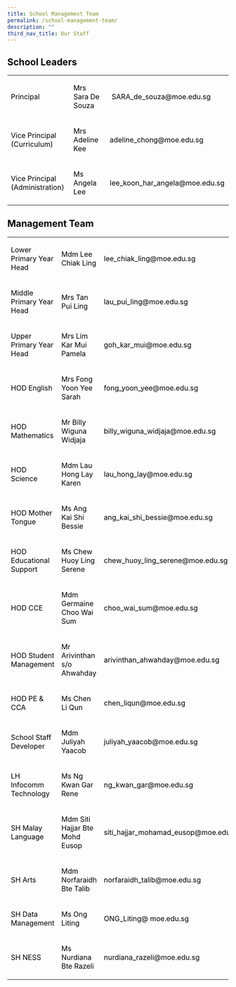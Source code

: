 ```yaml
---
title: School Management Team
permalink: /school-management-team/
description: ""
third_nav_title: Our Staff
---
```

<h2><span style="color: #000000;">School Leaders</span></h2>
<table width="691">
<tbody>
<tr>
<td width="199">
<p><span style="color: #000000;">Principal</span></p>
</td>
<td width="209">
<p><span style="color: #000000;">Mrs Sara De Souza</span></p>
</td>
<td width="283">
<p><span style="color: #000000;">&nbsp;SARA_de_souza@moe.edu.sg</span></p>
</td>
</tr>
<tr>
<td width="199">
<p><span style="color: #000000;">Vice Principal (Curriculum)</span></p>
</td>
<td width="209">
<p><span style="color: #000000;">Mrs Adeline Kee&nbsp;</span></p>
</td>
<td width="283">
<p><span style="color: #000000;">adeline_chong@moe.edu.sg&nbsp;</span></p>
</td>
</tr>
<tr>
<td width="199">
<p><span style="color: #000000;">Vice Principal (Administration)</span></p>
</td>
<td width="209">
<p><span style="color: #000000;">Ms Angela Lee</span></p>
</td>
<td width="283">
<p><span style="color: #000000;">lee_koon_har_angela@moe.edu.sg</span></p>
</td>
</tr>
</tbody>
</table>
<p></p>
<h2><span style="color: #000000;">Management Team</span></h2>
<table width="691">
<tbody>
<tr>
<td width="199">
<p><span style="color: #000000;">Lower Primary Year Head</span></p>
</td>
<td width="209">
<p><span style="color: #000000;">Mdm Lee Chiak Ling</span></p>
</td>
<td width="283">
<p><span style="color: #000000;">lee_chiak_ling@moe.edu.sg</span></p>
</td>
</tr>
<tr>
<td width="199">
<p><span style="color: #000000;">Middle Primary Year Head</span></p>
</td>
<td width="209">
<p><span style="color: #000000;">Mrs Tan Pui Ling</span></p>
</td>
<td width="283">
<p><span style="color: #000000;">lau_pui_ling@moe.edu.sg</span></p>
</td>
</tr>
<tr>
<td width="199">
<p><span style="color: #000000;">Upper Primary Year Head</span></p>
</td>
<td width="209">
<p><span style="color: #000000;">Mrs Lim Kar Mui Pamela</span></p>
</td>
<td width="283">
<p><span style="color: #000000;">goh_kar_mui@moe.edu.sg</span></p>
</td>
</tr>
<tr>
<td width="199">
<p><span style="color: #000000;">HOD English</span></p>
</td>
<td width="209">
<p><span style="color: #000000;">Mrs Fong Yoon Yee Sarah</span></p>
</td>
<td width="283">
<p><span style="color: #000000;">fong_yoon_yee@moe.edu.sg</span></p>
</td>
</tr>
<tr>
<td width="199">
<p><span style="color: #000000;">HOD Mathematics</span></p>
</td>
<td width="209">
<p><span style="color: #000000;">Mr Billy Wiguna Widjaja</span></p>
</td>
<td width="283">
<p><span style="color: #000000;">billy_wiguna_widjaja@moe.edu.sg</span></p>
</td>
</tr>
<tr>
<td width="199">
<p><span style="color: #000000;">HOD Science</span></p>
</td>
<td width="209">
<p><span style="color: #000000;">Mdm Lau Hong Lay Karen</span></p>
</td>
<td width="283">
<p><span style="color: #000000;">lau_hong_lay@moe.edu.sg</span></p>
</td>
</tr>
<tr>
<td width="199">
<p><span style="color: #000000;">HOD Mother Tongue</span></p>
</td>
<td width="209">
<p><span style="color: #000000;">Ms Ang Kai Shi Bessie</span></p>
</td>
<td width="283">
<p><span style="color: #000000;">ang_kai_shi_bessie@moe.edu.sg</span></p>
</td>
</tr>
<tr>
<td width="199">
<p><span style="color: #000000;">HOD Educational Support</span></p>
</td>
<td width="209">
<p><span style="color: #000000;">Ms Chew Huoy Ling Serene</span></p>
</td>
<td width="283">
<p><span style="color: #000000;">chew_huoy_ling_serene@moe.edu.sg</span></p>
</td>
</tr>
<tr>
<td width="199">
<p><span style="color: #000000;">HOD CCE</span></p>
</td>
<td width="209">
<p><span style="color: #000000;">Mdm Germaine Choo Wai Sum</span></p>
</td>
<td width="283">
<p><span style="color: #000000;">choo_wai_sum@moe.edu.sg</span></p>
</td>
</tr>
<tr>
<td width="199">
<p><span style="color: #000000;">HOD Student Management</span></p>
</td>
<td width="209">
<p><span style="color: #000000;">Mr Arivinthan s/o Ahwahday</span></p>
</td>
<td width="283">
<p><span style="color: #000000;">arivinthan_ahwahday@moe.edu.sg</span></p>
</td>
</tr>
<tr>
<td width="199">
<p><span style="color: #000000;">HOD PE &amp; CCA</span></p>
</td>
<td width="209">
<p><span style="color: #000000;">Ms Chen Li Qun</span></p>
</td>
<td width="283">
<p><span style="color: #000000;">chen_liqun@moe.edu.sg</span></p>
</td>
</tr>
<tr>
<td width="199">
<p><span style="color: #000000;">School Staff Developer</span></p>
</td>
<td width="209">
<p><span style="color: #000000;">Mdm Juliyah Yaacob</span></p>
</td>
<td width="283">
<p><span style="color: #000000;">juliyah_yaacob@moe.edu.sg</span></p>
</td>
</tr>
<tr>
<td width="199">
<p><span style="color: #000000;">LH Infocomm Technology</span></p>
</td>
<td width="209">
<p><span style="color: #000000;">Ms Ng Kwan Gar Rene</span></p>
</td>
<td width="283">
<p><span style="color: #000000;">ng_kwan_gar@moe.edu.sg</span></p>
</td>
</tr>
<tr>
<td width="199">
<p><span style="color: #000000;">SH Malay Language</span></p>
</td>
<td width="209">
<p><span style="color: #000000;">Mdm Siti Hajjar Bte Mohd Eusop</span></p>
</td>
<td width="283">
<p><span style="color: #000000;">siti_hajjar_mohamad_eusop@moe.edu.sg</span></p>
</td>
</tr>
<tr>
<td width="199">
<p><span style="color: #000000;">SH Arts</span></p>
</td>
<td width="209">
<p><span style="color: #000000;">Mdm Norfaraidh Bte Talib</span></p>
</td>
<td width="283">
<p><span style="color: #000000;">norfaraidh_talib@moe.edu.sg</span></p>
</td>
</tr>
<tr>
<td width="199">
<p><span style="color: #000000;">SH Data Management</span></p>
</td>
<td width="209">
<p><span style="color: #000000;">Ms Ong Liting</span></p>
</td>
<td width="283">
<p><span style="color: #000000;">ONG_Liting@ moe.edu.sg</span></p>
</td>
</tr>
<tr>
<td width="199">
<p><span style="color: #000000;">SH NESS</span></p>
</td>
<td width="209">
<p><span style="color: #000000;">Ms Nurdiana Bte Razeli</span></p>
</td>
<td width="283">
<p><span style="color: #000000;">nurdiana_razeli@moe.edu.sg</span></p>
</td>
</tr>
</tbody>
</table>